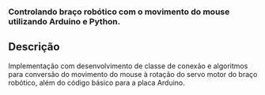 <h3>Controlando braço robótico com o movimento do mouse utilizando Arduino e Python.</h3>
<h2>Descrição</h2>
<p>Implementação com desenvolvimento de classe de conexão e algoritmos para conversão do movimento do mouse à rotação do servo motor do braço robótico, além do código básico para a placa Arduino.
